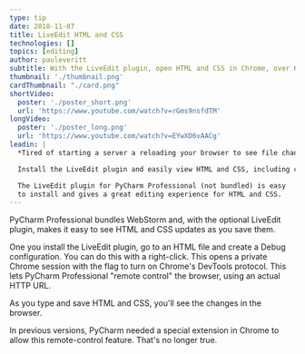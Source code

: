 ```yaml
---
type: tip
date: 2018-11-07
title: LiveEdit HTML and CSS
technologies: []
topics: [editing]
author: pauleveritt
subtitle: With the LiveEdit plugin, open HTML and CSS in Chrome, over HTTP, and see updates as you save.
thumbnail: './thumbnail.png'
cardThumbnail: "./card.png"
shortVideo:
  poster: './poster_short.png'
  url: 'https://www.youtube.com/watch?v=rGms9nsfdTM'
longVideo:
  poster: './poster_long.png'
  url: 'https://www.youtube.com/watch?v=EYwXD6vAACg'
leadin: |
  *Tired of starting a server a reloading your browser to see file changes?*

  Install the LiveEdit plugin and easily view HTML and CSS, including changes.

  The LiveEdit plugin for PyCharm Professional (not bundled) is easy 
  to install and gives a great editing experience for HTML and CSS.
---
```


PyCharm Professional bundles WebStorm and, with the optional LiveEdit plugin,
makes it easy to see HTML and CSS updates as you save them.

One you install the LiveEdit plugin, go to an HTML file and create a Debug
configuration. You can do this with a right-click. This opens a private
Chrome session with the flag to turn on Chrome's DevTools protocol. This lets
PyCharm Professional "remote control" the browser, using an actual HTTP
URL.

As you type and save HTML and CSS, you'll see the changes in the browser.

In previous versions, PyCharm needed a special extension in Chrome to allow
this remote-control feature. That's no longer true.

